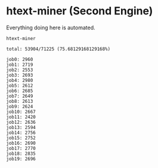 # htext-miner (Second Engine)

Everything doing here is automated.

```
htext-miner

total: 53904/71225 (75.68129168129168%)

job0: 2960
job1: 2719
job2: 2553
job3: 2693
job4: 2980
job5: 2612
job6: 2685
job7: 2649
job8: 2613
job9: 2624
job10: 2667
job11: 2420
job12: 2636
job13: 2594
job14: 2756
job15: 2752
job16: 2690
job17: 2770
job18: 2835
job19: 2696
```